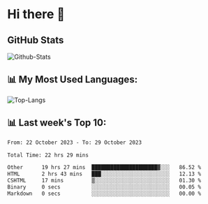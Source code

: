 # Hi there 👋

## GitHub Stats
![Github-Stats](https://github-readme-stats-sigma-five.vercel.app/api?username=ltorson&show_icons=true&theme=radical&count_private=true)

## 📊 My Most Used Languages:
![Top-Langs](https://github-readme-stats-sigma-five.vercel.app/api/top-langs/?username=LTorson&layout=compact&langs_count=10)

## 📊 Last week's Top 10:
<!--START_SECTION:waka-->

```txt
From: 22 October 2023 - To: 29 October 2023

Total Time: 22 hrs 29 mins

Other      19 hrs 27 mins  █████████████████████▓░░░   86.52 %
HTML       2 hrs 43 mins   ███░░░░░░░░░░░░░░░░░░░░░░   12.13 %
CSHTML     17 mins         ▒░░░░░░░░░░░░░░░░░░░░░░░░   01.30 %
Binary     0 secs          ░░░░░░░░░░░░░░░░░░░░░░░░░   00.05 %
Markdown   0 secs          ░░░░░░░░░░░░░░░░░░░░░░░░░   00.00 %
```

<!--END_SECTION:waka-->
